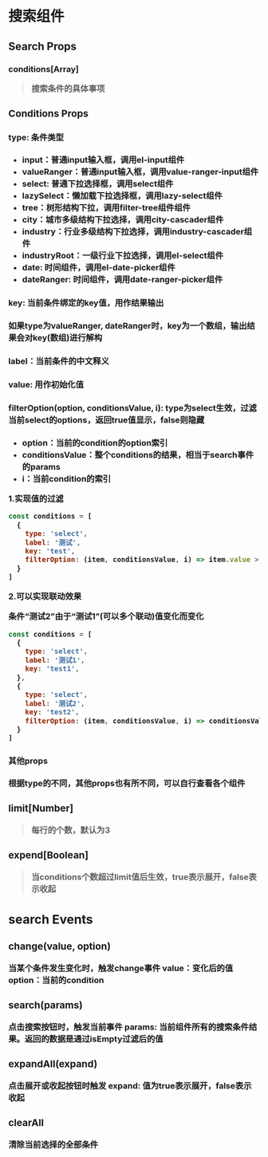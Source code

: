 # 搜索组件

## Search Props

### conditions[Array<Object>]

> 搜索条件的具体事项

### Conditions Props

#### type: 条件类型
- input：普通input输入框，调用el-input组件
- valueRanger：普通input输入框，调用value-ranger-input组件
- select: 普通下拉选择框，调用select组件
- lazySelect：懒加载下拉选择框，调用lazy-select组件
- tree：树形结构下拉，调用filter-tree组件组件
- city：城市多级结构下拉选择，调用city-cascader组件
- industry：行业多级结构下拉选择，调用industry-cascader组件
- industryRoot：一级行业下拉选择，调用el-select组件
- date: 时间组件，调用el-date-picker组件
- dateRanger: 时间组件，调用date-ranger-picker组件

#### key: 当前条件绑定的key值，用作结果输出

如果type为valueRanger, dateRanger时，key为一个数组，输出结果会对key(数组)进行解构

#### label：当前条件的中文释义

#### value: 用作初始化值

#### filterOption(option, conditionsValue, i): type为select生效，过滤当前select的options，返回true值显示，false则隐藏

- option：当前的condition的option索引
- conditionsValue：整个conditions的结果，相当于search事件的params
- i：当前condition的索引

1.实现值的过滤

```javascript
const conditions = [
  {
    type: 'select',
    label: '测试',
    key: 'test',
    filterOption: (item, conditionsValue, i) => item.value > 2,
  }
]
```

2.可以实现联动效果

条件“测试2”由于“测试1”(可以多个联动)值变化而变化

```javascript
const conditions = [
  {
    type: 'select',
    label: '测试1',
    key: 'test1',
  },
  {
    type: 'select',
    label: '测试2',
    key: 'test2',
    filterOption: (item, conditionsValue, i) => conditionsValue.test1 > 2,
  }
]
```

#### 其他props

根据type的不同，其他props也有所不同，可以自行查看各个组件

### limit[Number]

> 每行的个数，默认为3

### expend[Boolean]

> 当conditions个数超过limit值后生效，true表示展开，false表示收起


## search Events

### change(value, option)

当某个条件发生变化时，触发change事件
value：变化后的值
option：当前的condition

### search(params)

点击搜索按钮时，触发当前事件
params: 当前组件所有的搜索条件结果。返回的数据是通过isEmpty过滤后的值

### expandAll(expand)

点击展开或收起按钮时触发
expand: 值为true表示展开，false表示收起

### clearAll

清除当前选择的全部条件
